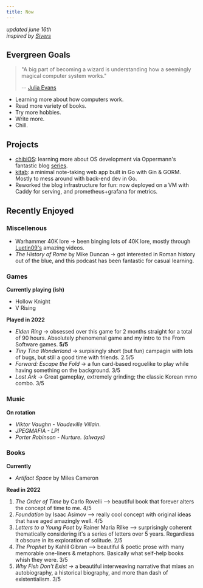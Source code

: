 ```yaml
---
title: Now
---
```


*updated june 16th*  
*inspired by [Sivers](https://sive.rs/nowff)*  

## Evergreen Goals

> "A big part of becoming a wizard is understanding how a seemingly magical computer system works."
>
> -- [Julia Evans](https://jvns.ca/wizard-zine.pdf)

- Learning more about how computers work.
- Read more variety of books.
- Try more hobbies.
- Write more.
- Chill.

## Projects

- [chibiOS](https://github.com/amohamed11/chibiOS): learning more about OS development via Oppermann's fantastic blog [series](https://os.phil-opp.com/).
- [kitab](https://git.sr.ht/~anecdotal/kitab): a minimal note-taking web app built in Go with Gin & GORM. Mostly to mess around with back-end dev in Go. 
- Reworked the blog infrastructure for fun: now deployed on a VM with Caddy for serving, and prometheus+grafana for metrics.

## Recently Enjoyed

### Miscellenous

- Warhammer 40K lore -> been binging lots of 40K lore, mostly through [Luetin09's](https://www.youtube.com/c/Luetin09/videos) amazing videos.
- *The History of Rome* by Mike Duncan -> got interested in Roman history out of the blue, and this podcast has been fantastic for casual learning.

### Games

**Currently playing (ish)**  
- Hollow Knight
- V Rising

**Played in 2022**

- *Elden Ring* -> obsessed over this game for 2 months straight for a total of 90 hours. Absolutely phenomenal game and my intro to the From Software games. **5/5**
- *Tiny Tina Wonderland* -> surpisingly short (but fun) campagin with lots of bugs, but still a good time with friends. 2.5/5
- *Forward: Escape the Fold* -> a fun card-based roguelike to play while having something on the background. 3/5
- *Lost Ark* -> Great gameplay, extremely grinding; the classic Korean mmo combo. 3/5


### Music
 
**On rotation**

- *Viktor Vaughn - Vaudeville Villain*.
- *JPEGMAFIA - LP!*
- *Porter Robinson - Nurture. (always)*


### Books

**Currently**

-  *Artifact Space* by Miles Cameron 

**Read in 2022**

1. *The Order of Time* by Carlo Rovelli --> beautiful book that forever alters the concept of time to me. 4/5
2. *Foundation* by Isaac Asimov --> really cool concept with original ideas that have aged amazingly well. 4/5
3. *Letters to a Young Poet* by Rainer Maria Rilke --> surprisingly coherent thematically considering it's a series of letters over 5 years. Regardless it obscure in its exploration of solitude. 2/5
4. *The Prophet* by Kahlil Gibran --> beautiful & poetic prose with many memorable one-liners & metaphors. Basically what self-help books whish they were. 3/5
5. *Why Fish Don't Exist* -> a beautiful interweaving narrative that mixes an autobiography, a historical biography, and more than dash of existentialism. 3/5